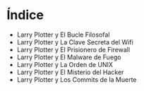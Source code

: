 # Índice

* Larry Plotter y El Bucle Filosofal
* Larry Plotter y La Clave Secreta del Wifi
* Larry Plotter y El Prisionero de Firewall
* Larry Plotter y El Malware de Fuego
* Larry Plotter y La Orden de UNIX
* Larry Plotter y El Misterio del Hacker
* Larry Plotter y Los Commits de la Muerte

